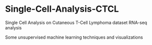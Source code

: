 # Single-Cell-Analysis-CTCL

Single Cell Analysis on Cutaneous T-Cell Lymphoma dataset
RNA-seq analysis

Some unsupervised machine learning techniques and visualizations
